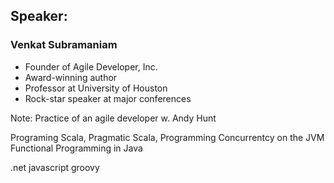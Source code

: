## Speaker: 

### Venkat Subramaniam
* Founder of Agile Developer, Inc.
* Award-winning author
* Professor at University of Houston
* Rock-star speaker at major conferences

Note:
Practice of an agile developer w. Andy Hunt

Programing Scala, Pragmatic Scala,
Programming Concurrentcy on the JVM
Functional Programming in Java

.net javascript groovy
